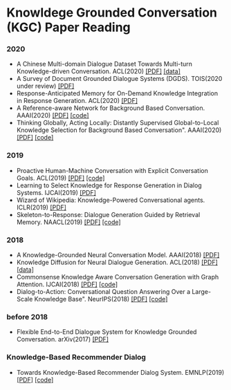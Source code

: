 # Knowldege Grounded Conversation (KGC) Paper Reading

### 2020
* A Chinese Multi-domain Dialogue Dataset Towards Multi-turn Knowledge-driven Conversation. ACL(2020) [[PDF]](https://arxiv.org/pdf/2004.04100.pdf) [[data]](https://github.com/thu-coai/KdConv) 
* A Survey of Document Grounded Dialogue Systems (DGDS). TOIS(2020 under review) [[PDF]](https://arxiv.org/abs/2004.13818?context=stat)
* Response-Anticipated Memory for On-Demand Knowledge Integration in Response Generation. ACL(2020) [[PDF]](https://arxiv.org/abs/2005.06128) 
* A Reference-aware Network for Background Based Conversation. AAAI(2020) [[PDF]](https://arxiv.org/pdf/1908.06449.pdf) [[code]](https://github.com/ChuanMeng/RefNet)
* Thinking Globally, Acting Locally: Distantly Supervised Global-to-Local Knowledge Selection for Background Based Conversation". AAAI(2020) [[PDF]](https://arxiv.org/pdf/1908.09528.pdf) [[code]](https://github.com/PengjieRen/GLKS) 


### 2019
* Proactive Human-Machine Conversation with Explicit Conversation Goals. ACL(2019) [[PDF]](https://www.aclweb.org/anthology/P19-1369) [[code]](https://github.com/PaddlePaddle/Research/tree/master/NLP/ACL2019-DuConv) 
* Learning to Select Knowledge for Response Generation in Dialog Systems. IJCAI(2019) [[PDF]](https://www.ijcai.org/proceedings/2019/0706.pdf) 
* Wizard of Wikipedia: Knowledge-Powered Conversational agents. ICLR(2019) [[PDF]](https://arxiv.org/pdf/1811.01241.pdf)
* Skeleton-to-Response: Dialogue Generation Guided by Retrieval Memory. NAACL(2019) [[PDF]](https://www.aclweb.org/anthology/N19-1124) [[code]](https://github.com/jcyk/Skeleton-to-Response) 


### 2018
* A Knowledge-Grounded Neural Conversation Model. AAAI(2018)  [[PDF]](https://arxiv.org/abs/1702.01932v2)
* Knowledge Diffusion for Neural Dialogue Generation. ACL(2018) [[PDF]](https://www.aclweb.org/anthology/P18-1138) [[data]](https://github.com/liushuman/neural-knowledge-diffusion)
* Commonsense Knowledge Aware Conversation Generation with Graph Attention. IJCAI(2018) [[PDF]](https://www.ijcai.org/proceedings/2018/0643.pdf) [[code]](https://github.com/tuxchow/ccm) 
* Dialog-to-Action: Conversational Question Answering Over a Large-Scale Knowledge Base". NeurIPS(2018) [[PDF]](http://papers.nips.cc/paper/7558-dialog-to-action-conversational-question-answering-over-a-large-scale-knowledge-base.pdf) [[code]](https://github.com/guoday/Dialog-to-Action)

### before 2018
* Flexible End-to-End Dialogue System for Knowledge Grounded Conversation. arXiv(2017) [[PDF]](https://arxiv.org/pdf/1709.04264.pdf) 

### Knowledge-Based Recommender Dialog
* Towards Knowledge-Based Recommender Dialog System. EMNLP(2019) [[PDF]](https://www.aclweb.org/anthology/D19-1189.pdf) [[code]](https://github.com/THUDM/KBRD) 
